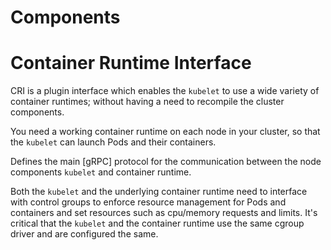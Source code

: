 # Components

# Container Runtime Interface

CRI is a plugin interface which enables the `kubelet` to use a wide variety of
container runtimes; without having a need to recompile the cluster components.

You need a working container runtime on each node in your cluster, so that the
`kubelet` can launch Pods and their containers.

Defines the main [gRPC] protocol for the communication between the node
components `kubelet` and container runtime.

Both the `kubelet` and the underlying container runtime need to interface with
control groups to enforce resource management for Pods and containers and set
resources such as cpu/memory requests and limits. It's critical that the
`kubelet` and the container runtime use the same cgroup driver and are
configured the same.

